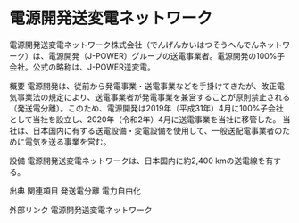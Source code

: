 # 電源開発送変電ネットワーク

電源開発送変電ネットワーク株式会社（でんげんかいはつそうへんでんネットワーク）は、電源開発（J-POWER）グループの送電事業者。電源開発の100%子会社。公式の略称は、J-POWER送変電。

概要
電源開発は、従前から発電事業・送電事業などを手掛けてきたが、改正電気事業法の規定により、送電事業者が発電事業を兼営することが原則禁止される（発送電分離）。このため、電源開発は2019年（平成31年）4月に100%子会社として当社を設立し、2020年（令和2年）4月に送電事業を当社に移管した。
当社は、日本国内に有する送電設備・変電設備を使用して、一般送配電事業者のために電気を送る事業を営む。

設備
電源開発送変電ネットワークは、日本国内に約2,400 kmの送電線を有する。

出典
関連項目
発送電分離
電力自由化

外部リンク
電源開発送変電ネットワーク